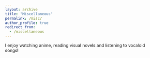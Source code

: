 ```yaml
---
layout: archive
title: "Miscellaneous"
permalink: /misc/
author_profile: true
redirect_from:
  - /miscellaneous
---
```


I enjoy watching anime, reading visual novels and listening to vocaloid songs! 